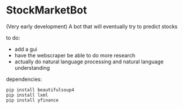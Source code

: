 # StockMarketBot
(Very early development) A bot that will eventually try to predict stocks


to do:
  - add a gui
  -  have the webscraper be able to do more research
  - actually do natural language processing and natural language understanding

dependencies:
```
pip install beautifulsoup4
pip install lxml
pip install yfinance
```
